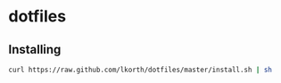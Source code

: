 # dotfiles

## Installing

```bash
curl https://raw.github.com/lkorth/dotfiles/master/install.sh | sh
```
